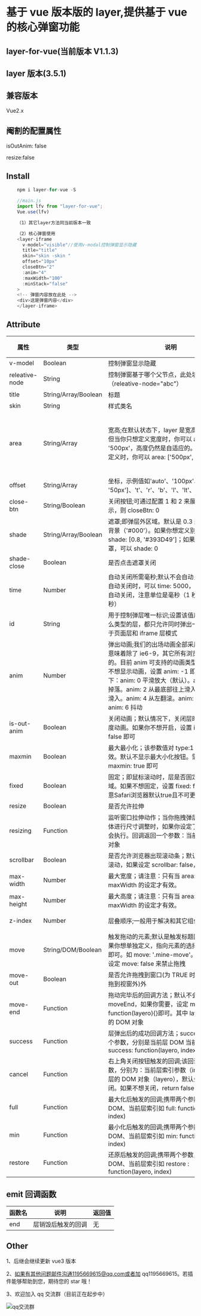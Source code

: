 # 基于 vue 版本版的 layer,提供基于 vue 的核心弹窗功能

## layer-for-vue(当前版本 V1.1.3)

## layer 版本(3.5.1)

## 兼容版本

Vue2.x

## 阉割的配置属性

isOutAnim: false

resize:false

## Install

```javascript
	npm i layer-for-vue -S

	//main.js
	import lfv from "layer-for-vue";
	Vue.use(lfv)

	（1）其它layer方法同当前版本一致

	（2）核心弹窗使用
	<layer-iframe
      v-model="visible"//使用v-modal控制弹窗显示隐藏
      title="title"
      skin="skin -skin "
      offset="10px"
      closeBtn="2"
      :anim="4"
      :maxWidth="100"
      :minStack="false"
    >
	<!-- 弹窗内容放在此处 -->
    <div>这是弹窗内容</div>
    </layer-iframe>
```

## Attribute

| 属性        | 类型                 | 说明                                                                                                                                                                                                                                                                                                       | 默认                                                                                                                | 是否必传 |
| ----------- | -------------------- | ---------------------------------------------------------------------------------------------------------------------------------------------------------------------------------------------------------------------------------------------------------------------------------------------------------- | ------------------------------------------------------------------------------------------------------------------- | -------- |
| v-model     | Boolean              | 控制弹窗显示隐藏                                                                                                                                                                                                                                                                                           | 无                                                                                                                  | TRUE     |
| releative-node     | String              | 控制弹窗基于哪个父节点，此处填id如（releative-node="abc"）                                                                                                                                                                                                                                                                                           | 无                                                                                                                  | FALSE     |
| title       | String/Array/Boolean | 标题                                                                                                                                                                                                                                                                                                       | 信息                                                                                                                | FALSE    |
| skin        | String               | 样式类名                                                                                                                                                                                                                                                                                                   | ""                                                                                                                  | FALSE    |
| area        | String/Array         | 宽高;在默认状态下，layer 是宽高都自适应的，但当你只想定义宽度时，你可以 area: '500px'，高度仍然是自适应的。当你宽高都要定义时，你可以 area: ['500px', '300px']                                                                                                                                             | ["1000px","100%"],注意 100%是根据第一个非 static 定位的父标签去设置的，如果默认根据 body 或 html，请设置 fixed 属性 | FALSE    |
| offset      | String/Array         | 坐标，示例值如'auto'、'100px'、['100px', '50px']、't'、'r'、'b'、'l'、'lt'、'lb'、'rt'、'rb'                                                                                                                                                                                                               | auto:垂直水平居中                                                                                                   | FALSE    |
| close-btn   | String/Boolean       | 关闭按钮;可通过配置 1 和 2 来展示，如果不显示，则 closeBtn: 0                                                                                                                                                                                                                                              | 1                                                                                                                   | FALSE    |
| shade       | String/Array/Boolean | 遮罩;即弹层外区域。默认是 0.3 透明度的黑色背景（'#000'）。如果你想定义别的颜色，可以 shade: [0.8, '#393D49']；如果你不想显示遮罩，可以 shade: 0                                                                                                                                                            | [0.3, '#000']                                                                                                       | FALSE    |
| shade-close | Boolean              | 是否点击遮罩关闭                                                                                                                                                                                                                                                                                           | TRUE                                                                                                                | FALSE    |
| time        | Number               | 自动关闭所需毫秒;默认不会自动关闭。当你想自动关闭时，可以 time: 5000，即代表 5 秒后自动关闭，注意单位是毫秒（1 秒=1000 毫秒）                                                                                                                                                                              | 0                                                                                                                   | FALSE    |
| id          | String               | 用于控制弹层唯一标识;设置该值后，不管是什么类型的层，都只允许同时弹出一个。一般用于页面层和 iframe 层模式                                                                                                                                                                                                  | 空字符                                                                                                              | FALSE    |
| anim        | Number               | 弹出动画;我们的出场动画全部采用 CSS3。这意味着除了 ie6-9，其它所有浏览器都是支持的。目前 anim 可支持的动画类型有 0-6 如果不想显示动画，设置 anim: -1 即可。参数值如下：anim: 0 平滑放大（默认）。anim: 1 从上掉落。anim: 2 从最底部往上滑入。nim: 3 从左滑入。anim: 4 从左翻滚。anim: 5 渐显。anim: 6 抖动 | 0                                                                                                                   | FALSE    |
| is-out-anim | Boolean              | 关闭动画；默认情况下，关闭层时会有一个过度动画。如果你不想开启，设置 isOutAnim: false 即可                                                                                                                                                                                                                 | TRUE                                                                                                                | FALSE    |
| maxmin      | Boolean              | 最大最小化；该参数值对 type:1 和 type:2 有效。默认不显示最大小化按钮。需要显示配置 maxmin: true 即可                                                                                                                                                                                                       | TRUE                                                                                                                | FALSE    |
| fixed       | Boolean              | 固定；即鼠标滚动时，层是否固定在可视区域。如果不想固定，设置 fixed: false 即可（注意Safari浏览器默认true且不可更改）                                                                                                                                                                                                                             | TRUE                                                                                                                | FALSE    |
| resize      | Boolean              | 是否允许拉伸                                                                                                                                                                                                                                                                                               | FALSE                                                                                                               | FALSE    |
| resizing    | Function             | 监听窗口拉伸动作；当你拖拽弹层右下角对窗体进行尺寸调整时，如果你设定了该回调，则会执行。回调返回一个参数：当前层的 DOM 对象                                                                                                                                                                                | null                                                                                                                | FALSE    |
| scrollbar   | Boolean              | 是否允许浏览器出现滚动条；默认允许浏览器滚动，如果设定 scrollbar: false，则屏蔽                                                                                                                                                                                                                            | TRUE                                                                                                                | FALSE    |
| max-width   | Number               | 最大宽度；请注意：只有当 area: 'auto'时，maxWidth 的设定才有效。                                                                                                                                                                                                                                           | 1200                                                                                                                | FALSE    |
| max-height  | Number               | 最大高度；请注意：只有当 area: 'auto'时，maxWidth 的设定才有效。                                                                                                                                                                                                                                           | 560                                                                                                                 | FALSE    |
| z-index     | Number               | 层叠顺序;一般用于解决和其它组件的层叠冲突                                                                                                                                                                                                                                                                  | 19891014（贤心生日 0.0）                                                                                            | FALSE    |
| move        | String/DOM/Boolean   | 触发拖动的元素;默认是触发标题区域拖拽。如果你想单独定义，指向元素的选择器或者 DOM 即可。如 move: '.mine-move'。你还可以配置设定 move: false 来禁止拖拽                                                                                                                                                     | .layui-layer-title                                                                                                  | FALSE    |
| move-out    | Boolean              | 是否允许拖拽到窗口(为 TRUE 时优化了弹窗可拖到视窗外)外                                                                                                                                                                                                                                                     | TRUE                                                                                                                | FALSE    |
| move-end    | Function             | 拖动完毕后的回调方法；默认不会触发 moveEnd，如果你需要，设定 moveEnd: function(layero){}即可。其中 layero 为当前层的 DOM 对象                                                                                                                                                                              | null                                                                                                                | FALSE    |
| success     | Function             | 层弹出后的成功回调方法；success 会携带两个参数，分别是当前层 DOM 当前层索引如 success: function(layero, index){}                                                                                                                                                                                           | null                                                                                                                | FALSE    |
| cancel      | Function             | 右上角关闭按钮触发的回调;该回调携带两个参数，分别为：当前层索引参数（index）、当前层的 DOM 对象（layero），默认会自动触发关闭。如果不想关闭，return false 即可                                                                                                                                             | null                                                                                                                | FALSE    |
| full        | Function             | 最大化后触发的回调;携带两个参数，即当前层 DOM、当前层索引如 full: function(layero, index)                                                                                                                                                                                                                  | null                                                                                                                | FALSE    |
| min         | Function             | 最小化后触发的回调;携带两个参数，即当前层 DOM、当前层索引如 min: function(layero, index)                                                                                                                                                                                                                   | null                                                                                                                | FALSE    |
| restore     | Function             | 还原后触发的回调;携带两个参数，即当前层 DOM、当前层索引如 restore : function(layero, index)                                                                                                                                                                                                                | null                                                                                                                | FALSE    |

## emit 回调函数

| 函数名 | 说明               | 返回值 |
| ------ | ------------------ | ------ |
| end    | 层销毁后触发的回调 | 无     |

## Other

1、后继会继续更新 vue3 版本

2、如果有其他问题邮件沟通1195669615@qq.com或者加 qq1195669615。若插件能够帮助到您，期待您的 star 哦！

3、欢迎加入 qq 交流群（目前正在起步中）

![qq交流群](./qshare.jpg)
